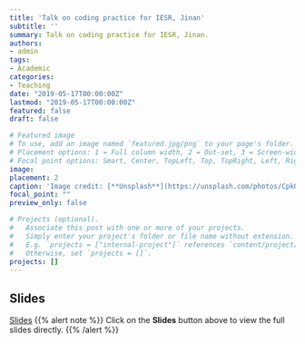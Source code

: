 ```yaml
---
title: 'Talk on coding practice for IESR, Jinan'
subtitle: ''
summary: Talk on coding practice for IESR, Jinan.
authors:
- admin
tags:
- Academic
categories:
- Teaching
date: "2019-05-17T00:00:00Z"
lastmod: "2019-05-17T00:00:00Z"
featured: false
draft: false

# Featured image
# To use, add an image named `featured.jpg/png` to your page's folder.
# Placement options: 1 = Full column width, 2 = Out-set, 3 = Screen-width
# Focal point options: Smart, Center, TopLeft, Top, TopRight, Left, Right, BottomLeft, Bottom, BottomRight
image:
placement: 2
caption: 'Image credit: [**Unsplash**](https://unsplash.com/photos/CpkOjOcXdUY)'
focal_point: ""
preview_only: false

# Projects (optional).
#   Associate this post with one or more of your projects.
#   Simply enter your project's folder or file name without extension.
#   E.g. `projects = ["internal-project"]` references `content/project/deep-learning/index.md`.
#   Otherwise, set `projects = []`.
projects: []
---
```

## Slides
[Slides](http://cloud.pbeta.me/s/6DygHBjdyFrb7LB)
{{% alert note %}}
Click on the **Slides** button above to view the full slides directly.
{{% /alert %}}

